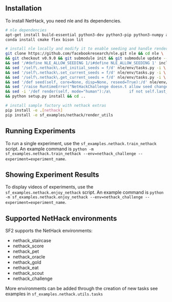 ## Installation

To install NetHack, you need nle and its dependencies.

```bash
# nle dependencies
apt-get install build-essential python3-dev python3-pip python3-numpy autoconf libtool pkg-config libbz2-dev
conda install cmake flex bison lit

# install nle locally and modify it to enable seeding and handle rendering with gymnasium
git clone https://github.com/facebookresearch/nle.git nle && cd nle \
&& git checkout v0.9.0 && git submodule init && git submodule update --recursive \
&& sed '/#define NLE_ALLOW_SEEDING 1/i#define NLE_ALLOW_SEEDING 1' include/nleobs.h -i \
&& sed '/self\.nethack\.set_initial_seeds = f/d' nle/env/tasks.py -i \
&& sed '/self\.nethack\.set_current_seeds = f/d' nle/env/tasks.py -i \
&& sed '/self\.nethack\.get_current_seeds = f/d' nle/env/tasks.py -i \
&& sed '/def seed(self, core=None, disp=None, reseed=True):/d' nle/env/tasks.py -i \
&& sed '/raise RuntimeError("NetHackChallenge doesn.t allow seed changes")/d' nle/env/tasks.py -i \
&& sed -i '/def render(self, mode="human"):/a\        if not self.last_observation:\n            return' nle/env/base.py \
&& python setup.py install && cd .. 

# install sample factory with nethack extras
pip install -e .[nethack]
pip install -e sf_examples/nethack/render_utils
```

## Running Experiments

To run a single experiment, use the `sf_examples.nethack.train_nethack` script. An example command is
`python -m sf_examples.nethack.train_nethack --env=nethack_challenge --experiment=experiment_name`.


## Showing Experiment Results

To display videos of experiments, use the `sf_examples.nethack.enjoy_nethack` script. An example command is 
`python -m sf_examples.nethack.enjoy_nethack --env=nethack_challenge --experiment=experiment_name`.


## Supported NetHack environments

SF2 supports the NetHack environments:

- nethack_staircase
- nethack_score
- nethack_pet
- nethack_oracle
- nethack_gold
- nethack_eat
- nethack_scout
- nethack_challenge


More environments can be added through the creation of new tasks see examples in `sf_examples.nethack.utils.tasks`
